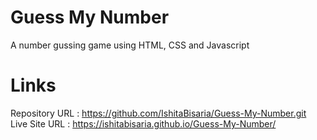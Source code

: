 # Guess My Number
A number gussing game using HTML, CSS and Javascript

# Links
Repository URL : https://github.com/IshitaBisaria/Guess-My-Number.git
Live Site URL : https://ishitabisaria.github.io/Guess-My-Number/